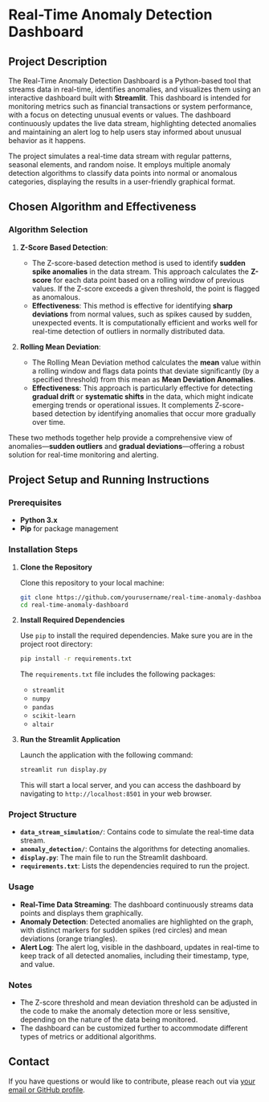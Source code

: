 # Real-Time Anomaly Detection Dashboard

## Project Description

The Real-Time Anomaly Detection Dashboard is a Python-based tool that streams data in real-time, identifies anomalies, and visualizes them using an interactive dashboard built with **Streamlit**. This dashboard is intended for monitoring metrics such as financial transactions or system performance, with a focus on detecting unusual events or values. The dashboard continuously updates the live data stream, highlighting detected anomalies and maintaining an alert log to help users stay informed about unusual behavior as it happens.

The project simulates a real-time data stream with regular patterns, seasonal elements, and random noise. It employs multiple anomaly detection algorithms to classify data points into normal or anomalous categories, displaying the results in a user-friendly graphical format.

## Chosen Algorithm and Effectiveness

### Algorithm Selection

1. **Z-Score Based Detection**:
   - The Z-score-based detection method is used to identify **sudden spike anomalies** in the data stream. This approach calculates the **Z-score** for each data point based on a rolling window of previous values. If the Z-score exceeds a given threshold, the point is flagged as anomalous.
   - **Effectiveness**: This method is effective for identifying **sharp deviations** from normal values, such as spikes caused by sudden, unexpected events. It is computationally efficient and works well for real-time detection of outliers in normally distributed data.

2. **Rolling Mean Deviation**:
   - The Rolling Mean Deviation method calculates the **mean** value within a rolling window and flags data points that deviate significantly (by a specified threshold) from this mean as **Mean Deviation Anomalies**.
   - **Effectiveness**: This approach is particularly effective for detecting **gradual drift** or **systematic shifts** in the data, which might indicate emerging trends or operational issues. It complements Z-score-based detection by identifying anomalies that occur more gradually over time.

These two methods together help provide a comprehensive view of anomalies—**sudden outliers** and **gradual deviations**—offering a robust solution for real-time monitoring and alerting.

## Project Setup and Running Instructions

### Prerequisites

- **Python 3.x**
- **Pip** for package management

### Installation Steps

1. **Clone the Repository**
   
   Clone this repository to your local machine:
   ```bash
   git clone https://github.com/yourusername/real-time-anomaly-dashboard.git
   cd real-time-anomaly-dashboard
   ```

2. **Install Required Dependencies**
   
   Use `pip` to install the required dependencies. Make sure you are in the project root directory:
   ```bash
   pip install -r requirements.txt
   ```
   
   The `requirements.txt` file includes the following packages:
   - `streamlit`
   - `numpy`
   - `pandas`
   - `scikit-learn`
   - `altair`

3. **Run the Streamlit Application**
   
   Launch the application with the following command:
   ```bash
   streamlit run display.py
   ```
   This will start a local server, and you can access the dashboard by navigating to `http://localhost:8501` in your web browser.

### Project Structure

- **`data_stream_simulation/`**: Contains code to simulate the real-time data stream.
- **`anomaly_detection/`**: Contains the algorithms for detecting anomalies.
- **`display.py`**: The main file to run the Streamlit dashboard.
- **`requirements.txt`**: Lists the dependencies required to run the project.

### Usage

- **Real-Time Data Streaming**: The dashboard continuously streams data points and displays them graphically.
- **Anomaly Detection**: Detected anomalies are highlighted on the graph, with distinct markers for sudden spikes (red circles) and mean deviations (orange triangles).
- **Alert Log**: The alert log, visible in the dashboard, updates in real-time to keep track of all detected anomalies, including their timestamp, type, and value.

### Notes

- The Z-score threshold and mean deviation threshold can be adjusted in the code to make the anomaly detection more or less sensitive, depending on the nature of the data being monitored.
- The dashboard can be customized further to accommodate different types of metrics or additional algorithms.

## Contact

If you have questions or would like to contribute, please reach out via [your email or GitHub profile](https://github.com/yourusername).

